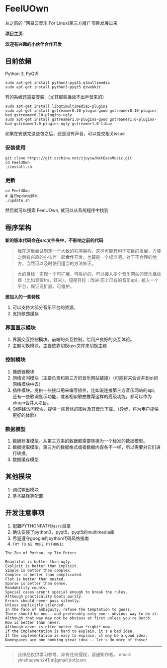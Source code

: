# FeelUOwn

从之前的 “网易云音乐 For Linux(第三方版)” 项目发展过来

**项目主页**: 

**欢迎有兴趣的小伙伴合作开发**

## 目前依賴
Python 3, PyQt5

```
sudo apt-get install python3-pyqt5.qtmultimedia
sudo apt-get install python3-pyqt5.qtwebkit
```

有的系统还需要安装:（尤其那些播放不出声音来的）

```
sudo apt-get install libqt5multimedia5-plugins
sudo apt-get install gstreamer0.10-plugin-good gstreamer0.10-plugins-bad gstreamer0.10-plugins-ugly
sudo apt-get install gstreamer1.0-plugins-good gstreamer1.0-plugins-bad gstreamer1.0-plugins-ugly gstreamer1.0-libav
```
如果在安装完这些包之后，还是没有声音，可以提交相关issue

### 安装使用

```
git clone https://git.oschina.net/zjuysw/NetEaseMusic.git
cd FeelUOwn
./install.sh
```

### 更新
```
cd FeelUOwn
# 运行update脚本
./update.sh
```

然后就可以搜索 FeelUOwn, 就可以从系统程序中找到


## 程序架构
**新的版本代码会在src文件夹中，不影响之前的代码**

> 我在这里尝试制定一个大致的程序架构，这样可能有利于项目的发展，方便之后有兴趣的小伙伴一起**合作**开发。也算是一个标准吧。对于不合理的地方，当然可以及时使用适当的方法修正。

> 大的目标：实现一个可扩展、可维护的、可以接入多个音乐网站的音乐播放器（比如豆瓣fm，虾米）。短期目标：改进 网上已有的音乐api，接入一个平台，保证可扩展，可维护。

**想加入的一些特性**

1. 可以支持大部分音乐平台的资源。
2. 支持歌曲缓存

### 界面显示模块
1. 界面交互控制模块。前端的交互控制，给用户良好的交互体验。
2. 主题切换模块。主要依靠切换qss文件来切换主题

### 控制模块
1. 播放器模块
2. 网络访问模块（主要负责和第三方的音乐网站链接）（可能将来会合并到qt的网络模块中去）
3. 插件模块。提供一些接口用来编写插件，比如说连接第三方音乐网站的api。还有一些歌词显示功能，或者相似歌曲推荐这样的高级功能，都可以作为plugin合并入项目。
4. Qt网络访问模块，提供一些具体的图片及其音乐下载。（异步，将为用户提供更好的体验）

### 数据模型
1. 数据标准模型。从第三方来的数据都需要转换为一个标准的数据模型。
2. 数据提取模型。第三方的数据格式或者数据内容各不一样，所以需要对它们进行转换。
3. 数据缓存模型

## 其他模块
1. 调试输出模块
2. 基本路径等配置

## 开发注意事项
1. 配置PYTHONPATH为`src`目录
2. 确认安装了python3，pyqt5，pyqt5的multimedia库
3. 尽量遵守google的python代码风格指南
4. `TRY TO BE MORE PYTHONIC`


```
The Zen of Python, by Tim Peters

Beautiful is better than ugly.
Explicit is better than implicit.
Simple is better than complex.
Complex is better than complicated.
Flat is better than nested.
Sparse is better than dense.
Readability counts.
Special cases aren't special enough to break the rules.
Although practicality beats purity.
Errors should never pass silently.
Unless explicitly silenced.
In the face of ambiguity, refuse the temptation to guess.
There should be one-- and preferably only one --obvious way to do it.
Although that way may not be obvious at first unless you're Dutch.
Now is better than never.
Although never is often better than *right* now.
If the implementation is hard to explain, it's a bad idea.
If the implementation is easy to explain, it may be a good idea.
Namespaces are one honking great idea -- let's do more of those!
```


-----------------------------------------
> 此作品仅供学习参考，如有任何侵权，请通知作者。
> email: yinshaowen241\[at\]gmail\[dot\]com
